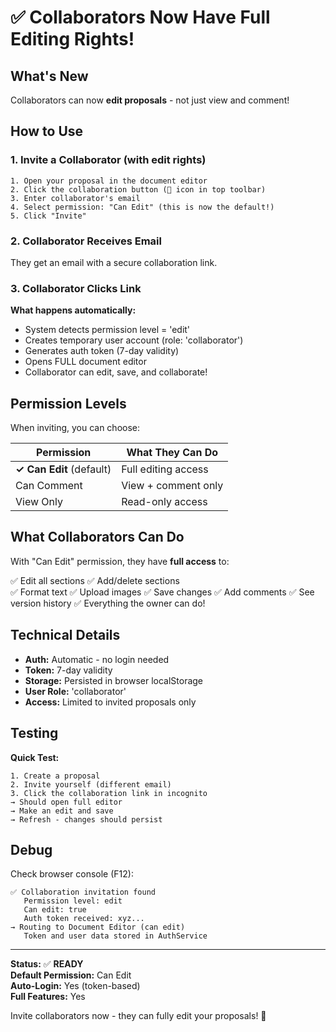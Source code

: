 # ✅ Collaborators Now Have Full Editing Rights!

## What's New

Collaborators can now **edit proposals** - not just view and comment!

## How to Use

### 1. **Invite a Collaborator** (with edit rights)

```
1. Open your proposal in the document editor
2. Click the collaboration button (👥 icon in top toolbar)
3. Enter collaborator's email
4. Select permission: "Can Edit" (this is now the default!)
5. Click "Invite"
```

### 2. **Collaborator Receives Email**

They get an email with a secure collaboration link.

### 3. **Collaborator Clicks Link**

**What happens automatically:**
- System detects permission level = 'edit'
- Creates temporary user account (role: 'collaborator')
- Generates auth token (7-day validity)
- Opens FULL document editor
- Collaborator can edit, save, and collaborate!

## Permission Levels

When inviting, you can choose:

| Permission | What They Can Do |
|-----------|-----------------|
| **✓ Can Edit** (default) | Full editing access |
| Can Comment | View + comment only |
| View Only | Read-only access |

## What Collaborators Can Do

With "Can Edit" permission, they have **full access** to:

✅ Edit all sections
✅ Add/delete sections  
✅ Format text
✅ Upload images
✅ Save changes
✅ Add comments
✅ See version history
✅ Everything the owner can do!

## Technical Details

- **Auth:** Automatic - no login needed
- **Token:** 7-day validity
- **Storage:** Persisted in browser localStorage
- **User Role:** 'collaborator'
- **Access:** Limited to invited proposals only

## Testing

**Quick Test:**
```
1. Create a proposal
2. Invite yourself (different email)
3. Click the collaboration link in incognito
→ Should open full editor
→ Make an edit and save
→ Refresh - changes should persist
```

## Debug

Check browser console (F12):
```
✅ Collaboration invitation found
   Permission level: edit
   Can edit: true
   Auth token received: xyz...
→ Routing to Document Editor (can edit)
   Token and user data stored in AuthService
```

---

**Status:** ✅ **READY**  
**Default Permission:** Can Edit  
**Auto-Login:** Yes (token-based)  
**Full Features:** Yes

Invite collaborators now - they can fully edit your proposals! 🎉

